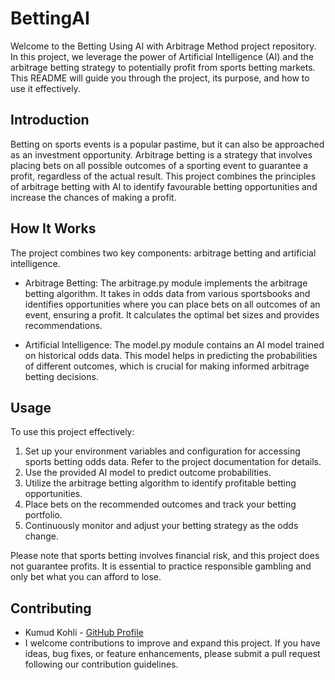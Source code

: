 # BettingAI

Welcome to the Betting Using AI with Arbitrage Method project repository. In this project, we leverage the power of Artificial Intelligence (AI) and the arbitrage betting strategy to potentially profit from sports betting markets. This README will guide you through the project, its purpose, and how to use it effectively.

## Introduction
Betting on sports events is a popular pastime, but it can also be approached as an investment opportunity. Arbitrage betting is a strategy that involves placing bets on all possible outcomes of a sporting event to guarantee a profit, regardless of the actual result. This project combines the principles of arbitrage betting with AI to identify favourable betting opportunities and increase the chances of making a profit.

## How It Works
The project combines two key components: arbitrage betting and artificial intelligence.

- Arbitrage Betting: The arbitrage.py module implements the arbitrage betting algorithm. It takes in odds data from various sportsbooks and identifies opportunities where you can place bets on all outcomes of an event, ensuring a profit. It calculates the optimal bet sizes and provides recommendations.

- Artificial Intelligence: The model.py module contains an AI model trained on historical odds data. This model helps in predicting the probabilities of different outcomes, which is crucial for making informed arbitrage betting decisions.

## Usage
To use this project effectively:

1. Set up your environment variables and configuration for accessing sports betting odds data. Refer to the project documentation for details.
2. Use the provided AI model to predict outcome probabilities.
3. Utilize the arbitrage betting algorithm to identify profitable betting opportunities.
4. Place bets on the recommended outcomes and track your betting portfolio.
5. Continuously monitor and adjust your betting strategy as the odds change.

Please note that sports betting involves financial risk, and this project does not guarantee profits. It is essential to practice responsible gambling and only bet what you can afford to lose.

## Contributing

- Kumud Kohli - [GitHub Profile](https://github.com/kumudkohli)
- I welcome contributions to improve and expand this project. If you have ideas, bug fixes, or feature enhancements, please submit a pull request following our contribution guidelines.
